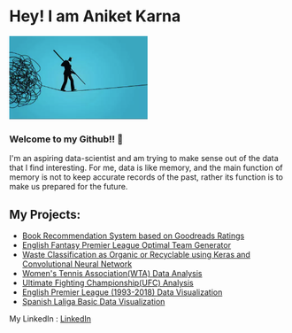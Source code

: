 # Hey! I am Aniket Karna
<img src="https://github.com/CrypticNumbers8/Data-Structures-and-Algorithms/blob/master/1.PNG" width="250" height="150">


### Welcome to my Github!! 👋

I'm an aspiring data-scientist and am trying to make sense out of the data that I find interesting. For me, data is like memory, and the main function of memory is not to keep accurate records of the past, rather its function is to make us prepared for the future.

## My Projects:
* [Book Recommendation System based on Goodreads Ratings](https://github.com/CrypticNumbers8/Goodreads-Project)
* [English Fantasy Premier League Optimal Team Generator](https://github.com/CrypticNumbers8/Fantasy-Premier-League-XI)
* [Waste Classification as Organic or Recyclable using Keras and Convolutional Neural Network](https://github.com/CrypticNumbers8/Waste-Classification-using-Keras-and-CNN)
* [Women's Tennis Association(WTA) Data Analysis](https://github.com/CrypticNumbers8/WTA-Data-Analysis)
* [Ultimate Fighting Championship(UFC) Analysis](https://github.com/CrypticNumbers8/UFC-Analysis)
* [English Premier League (1993-2018) Data Visualization](https://github.com/CrypticNumbers8/EPL-1993-2018)
* [Spanish Laliga Basic Data Visualization](https://github.com/CrypticNumbers8/Laliga-Clubs-Analysis)

My LinkedIn : [LinkedIn](https://www.linkedin.com/in/aniket-karna/)
